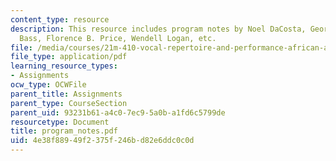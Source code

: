 ```yaml
---
content_type: resource
description: This resource includes program notes by Noel DaCosta, George Houston
  Bass, Florence B. Price, Wendell Logan, etc.
file: /media/courses/21m-410-vocal-repertoire-and-performance-african-american-composers-spring-2005/4e38f88949f2375f246bd82e6ddc0c0d_program_notes.pdf
file_type: application/pdf
learning_resource_types:
- Assignments
ocw_type: OCWFile
parent_title: Assignments
parent_type: CourseSection
parent_uid: 93231b61-a4c0-7ec9-5a0b-a1fd6c5799de
resourcetype: Document
title: program_notes.pdf
uid: 4e38f889-49f2-375f-246b-d82e6ddc0c0d
---
```

